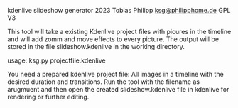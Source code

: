 kdenlive slideshow generator
2023 Tobias Philipp
ksg@philipphome.de
GPL V3

This tool will take a existing Kdenlive project files with picures in the timeline
and will add zomm and move effects to every picture.
The output will be stored in the file slideshow.kdenlive in the working directory.

usage: ksg.py projectfile.kdenlive

You need a prepared kdenlive project file:
All images in a timeline with the desired duration
and transitions.
Run the tool with the filename as arugmuent and
then open the created slideshow.kdenlive file in kdenlive
for rendering or further editing.
